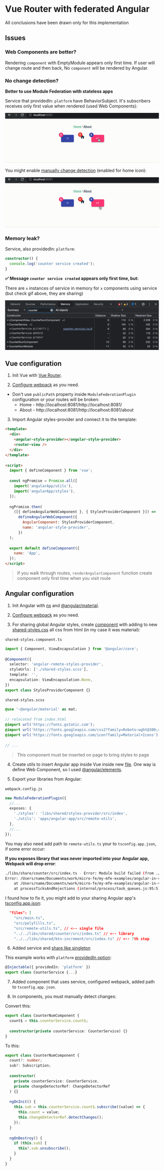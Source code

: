 # Vue Router with federated Angular

All conclusions have been drawn only for this implementation

## Issues

### Web Components are better?

Rendering `component` with EmptyModule appears only first time. If user will change route and then back, No `component` will be rendered by Angular.

### No change detection?

**Better to use Module Federation with stateless apps**

Service that providedIn: `platform` have BehaviorSubject. It's subscribers receives only first value when rendered (used Web Components):

![](./images/detect-changes-broken.gif)

You might enable [manually change detection](#detect-changes-manually) (enabled for home icon):

![](./images/detect-changes-manually.gif)

### Memory leak?

Service, also providedIn: `platform`:

```ts
constructor() {
  console.log('counter service created');
}
```

**✅ Message `counter service created` appears only first time, but:**

There are `x` instances of service in memory for `x` components using service (but check gif above, they are sharing)

![](./images/memory-3x-services.png)

## Vue configuration

1. Init Vue with [Vue Router](https://router.vuejs.org/ru/).

2. [Configure webpack](../angular-react-vue/README.md) as you need.

- Don't use `publicPath` property inside `ModuleFederationPlugin` configuration or your routes will be broken:
  - Home - http://localhost:8081/http://localhost:8081/
  - About - http://localhost:8081/http://localhost:8081/about

3. Import Angular styles-provider and connect it to the template:

```html
<template>
  <div>
    <angular-style-provider></angular-style-provider>
    <router-view />
  </div>
</template>

<script>
  import { defineComponent } from 'vue';

  const ngPromise = Promise.all([
    import('angularApp/utils'),
    import('angularApp/styles'),
  ]);

  ngPromise.then(
    ([{ defineAngularWebComponent }, { StylesProviderComponent }]) =>
      defineAngularWebComponent({
        AngularComponent: StylesProviderComponent,
        name: 'angular-style-provider',
      })
  );

  export default defineComponent({
    name: 'App',
  });
</script>
```

> If you walk through routes, `renderAngularComponent` function create component only first time when you visit route

## Angular configuration

1. Init Angular with [nx](https://nx.dev/) and [@angular/material](https://material.angular.io/).

2. [Configure webpack](../angular-react-vue/README.md) as you need.

3. For sharing global Angular styles, create [component](./angular-remote/libs/shared/styles-provider/src/lib/shared-styles.component.ts) with adding to new [shared-styles.css](./angular-remote/libs/shared/styles-provider/src/lib/shared-styles.scss) all css from html (in my case it was material):

`shared-styles.component.ts`

```ts
import { Component, ViewEncapsulation } from '@angular/core';

@Component({
  selector: 'angular-remote-styles-provider',
  styleUrls: ['./shared-styles.scss'],
  template: '',
  encapsulation: ViewEncapsulation.None,
})
export class StylesProviderComponent {}
```

`shared-styles.scss`

```scss
@use '~@angular/material' as mat;

// relocated from index.html
@import url('https://fonts.gstatic.com');
@import url('https://fonts.googleapis.com/css2?family=Roboto:wght@300;400;500&display=swap');
@import url('https://fonts.googleapis.com/icon?family=Material+Icons');

// ...
```

> This component must be inserted on page to bring styles to page

4. Create utils to insert Angular app inside Vue inside new [file](./angular-remote/libs/shared/remote-utils/src/lib/index.ts). One way is define Web Component, so I used [@angular/elements](https://angular.io/guide/elements).

5. Export your libraries from Angular:

`webpack.config.js`

```ts
new ModuleFederationPlugin({
  //...
  exposes: {
    './styles': 'libs/shared/styles-provider/src/index',
    './utils': 'apps/angular-app/src/remote-utils',
  },
  //...
});
```

You may also need add path to `remote-utils.ts` your to `tsconfig.app.json`, if some error occur:

**If you exposes library that was never imported into your Angular app, Webpack will drop error**:

```bash
./libs/share/counter/src/index.ts - Error: Module build failed (from ./node_modules/@ngtools/webpack/src/ivy/index.js):
Error: /Users/name/Documents/work/micro-fe/my-mfe-examples/angular-in-vue-router/angular-remote/libs/share/counter/src/index.ts is missing from the TypeScript compilation. Please make sure it is in your tsconfig via the 'files' or 'include' property.
    at /Users/name/Documents/work/micro-fe/my-mfe-examples/angular-in-vue-router/angular-remote/node_modules/@ngtools/webpack/src/ivy/loader.js:59:26
    at processTicksAndRejections (internal/process/task_queues.js:95:5)
```

I found how to fix it, you might add to your sharing Angular app's [tsconfig.app.json](./angular-remote/apps/angular-app/tsconfig.app.json):

```json
  "files": [
    "src/main.ts",
    "src/polyfills.ts",
    "src/remote-utils.ts", // <-- single file
    "../../libs/shared/counter/src/index.ts" // <-- library
    "../../libs/shared/btn-increment/src/index.ts" // <-- 7th step
```

6. Added service and [share like singleton](https://stackoverflow.com/a/64577080)

This example works with `platform` [providedIn option](https://next.angular.io/api/core/Injectable):

```ts
@Injectable({ providedIn: 'platform' })
export class CounterService {...}
```

7. Added component that uses service, configured webpack, added path to `tsconfig.app.json`.

<a id="detect-changes-manually"></a>

8. In components, you must manually detect changes:

Convert this:

```ts
export class CounterNumComponent {
  count$ = this.counterService.count$;

  constructor(private counterService: CounterService) {}
}
```

To this:

```ts
export class CounterNumComponent {
  count?: number;
  sub?: Subscription;

  constructor(
    private counterService: CounterService,
    private changeDetectorRef: ChangeDetectorRef
  ) {}

  ngOnInit() {
    this.sub = this.counterService.count$.subscribe((value) => {
      this.count = value;
      this.changeDetectorRef.detectChanges();
    });
  }

  ngOnDestroy() {
    if (this.sub) {
      this?.sub.unsubscribe();
    }
  }
}
```
